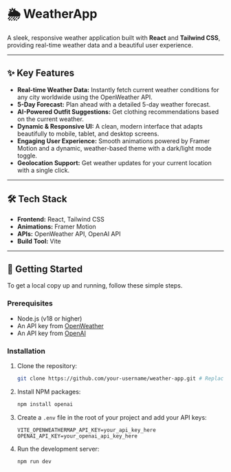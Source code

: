 # 🌦️ WeatherApp

A sleek, responsive weather application built with **React** and **Tailwind CSS**, providing real-time weather data and a beautiful user experience.

---

## ✨ Key Features

- **Real-time Weather Data:** Instantly fetch current weather conditions for any city worldwide using the OpenWeather API.
- **5-Day Forecast:** Plan ahead with a detailed 5-day weather forecast.
- **AI-Powered Outfit Suggestions:** Get clothing recommendations based on the current weather.
- **Dynamic & Responsive UI:** A clean, modern interface that adapts beautifully to mobile, tablet, and desktop screens.
- **Engaging User Experience:** Smooth animations powered by Framer Motion and a dynamic, weather-based theme with a dark/light mode toggle.
- **Geolocation Support:** Get weather updates for your current location with a single click.

---

## 🛠️ Tech Stack

- **Frontend:** React, Tailwind CSS
- **Animations:** Framer Motion
- **APIs:** OpenWeather API, OpenAI API
- **Build Tool:** Vite

---

## 🚀 Getting Started

To get a local copy up and running, follow these simple steps.

### Prerequisites

- Node.js (v18 or higher)
- An API key from [OpenWeather](https://openweathermap.org/api)
- An API key from [OpenAI](https://platform.openai.com/api-keys)

### Installation

1.  Clone the repository:
    ```sh
    git clone https://github.com/your-username/weather-app.git # Replace with your repo URL
    ```
2.  Install NPM packages:
    ```sh
    npm install openai
    ```
3.  Create a `.env` file in the root of your project and add your API keys:
    ```
    VITE_OPENWEATHERMAP_API_KEY=your_api_key_here
    OPENAI_API_KEY=your_openai_api_key_here
    ```
4.  Run the development server:
    ```sh
    npm run dev
    ```
